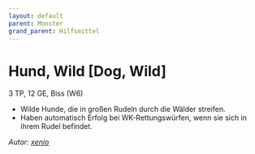 ```yaml
---
layout: default
parent: Monster
grand_parent: Hilfsmittel
---
```


# Hund, Wild [Dog, Wild]
3 TP, 12 GE, Biss (W6)
- Wilde Hunde, die in großen Rudeln durch die Wälder streifen.
- Haben automatisch Erfolg bei WK-Rettungswürfen, wenn sie sich in ihrem Rudel befindet.

*Autor: [xenio](https://xenioinabottle.blogspot.com)*